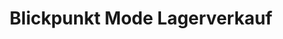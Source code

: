 ---
title: "Blickpunkt Mode Lagerverkauf"
url: /aurich/blickpunkt-mode-lagerverkauf/
shop: Kleidung
---
